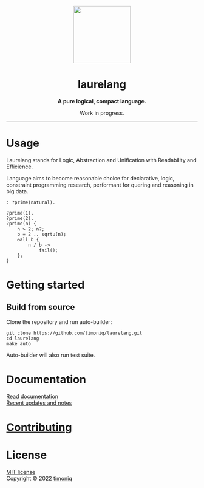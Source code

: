 <p align="center">
<img src="https://raw.githubusercontent.com/timoniq/laurelang/main/.github/logo.svg" height="150px" align="center">
</p>
<h1 align="center">laurelang</h1>
<p align="center"><b>A pure logical, compact language.</b></p>
<p align="center">Work in progress.</p>
<hr>

# Usage

Laurelang stands for Logic, Abstraction and Unification with Readability and Efficience.

Language aims to become reasonable choice for declarative, logic, constraint programming research, performant for quering and reasoning in big data.

```
: ?prime(natural).

?prime(1).
?prime(2).
?prime(n) {
    n > 2; n?;
    b = 2 .. sqrtu(n);
    &all b {
        n / b ->
            fail();
    };
}
```

# Getting started

## Build from source

Clone the repository and run auto-builder:

```
git clone https://github.com/timoniq/laurelang.git
cd laurelang
make auto
```

Auto-builder will also run test suite.

# Documentation

[Read documentation](https://docs.laurelang.org)  
[Recent updates and notes](/docs/index.md)

# [Contributing](https://laurelang.org/contrib)
# License

[MIT license](/LICENSE)  
Copyright © 2022 [timoniq](https://github.com/timoniq)